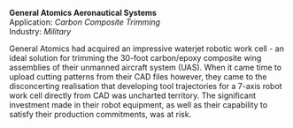 **General Atomics Aeronautical Systems**
<br />Application: *Carbon Composite Trimming*
<br />Industry: *Military*

General Atomics had acquired an impressive waterjet robotic work cell - an ideal solution for trimming the 30-foot carbon/epoxy composite wing assemblies of their unmanned aircraft system (UAS). When it came time to upload cutting patterns from their CAD files however, they came to the disconcerting realisation that developing tool trajectories for a 7-axis robot work cell directly from CAD was uncharted territory. The significant investment made in their robot equipment, as well as their capability to satisfy their production commitments, was at risk.
